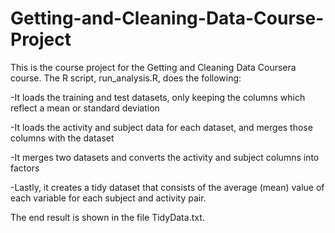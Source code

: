 # Getting-and-Cleaning-Data-Course-Project

This is the course project for the Getting and Cleaning Data Coursera course. The R script, run_analysis.R, does the following:

-It loads the training and test datasets, only keeping the columns which reflect a mean or standard deviation

-It loads the activity and subject data for each dataset, and merges those columns with the dataset

-It merges two datasets and converts the activity and subject columns into factors

-Lastly, it creates a tidy dataset that consists of the average (mean) value of each variable for each subject and activity pair.


The end result is shown in the file TidyData.txt.
